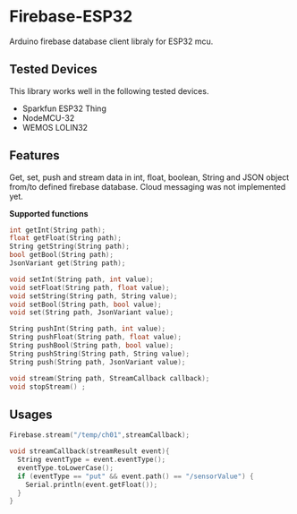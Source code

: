 # Firebase-ESP32
Arduino firebase database client libraly for ESP32 mcu.
## Tested Devices

This library works well in the following tested devices.

 * Sparkfun ESP32 Thing
 * NodeMCU-32
 * WEMOS LOLIN32
 
## Features

Get, set, push and stream data in int, float, boolean, String and JSON object from/to defined firebase database.
Cloud messaging was not implemented yet.

**Supported functions**

```c++
int getInt(String path);
float getFloat(String path);
String getString(String path);
bool getBool(String path);
JsonVariant get(String path);

void setInt(String path, int value);
void setFloat(String path, float value);
void setString(String path, String value);
void setBool(String path, bool value);
void set(String path, JsonVariant value);

String pushInt(String path, int value);
String pushFloat(String path, float value);
String pushBool(String path, bool value);
String pushString(String path, String value);
String push(String path, JsonVariant value);

void stream(String path, StreamCallback callback);
void stopStream() ;

```


## Usages

```c++
Firebase.stream("/temp/ch01",streamCallback);

void streamCallback(streamResult event){
  String eventType = event.eventType();
  eventType.toLowerCase();
  if (eventType == "put" && event.path() == "/sensorValue") {
    Serial.println(event.getFloat());
  }
}
```


